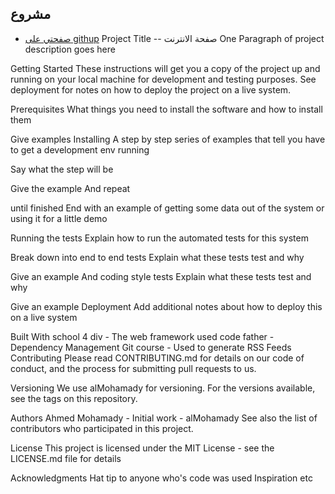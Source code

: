 

## مشروع

 - [صفحتي على githup](https://github.com/abdulh2000)
 Project Title -- صفحة الانترنت
One Paragraph of project description goes here

Getting Started
These instructions will get you a copy of the project up and running on your local machine for development and testing purposes. See deployment for notes on how to deploy the project on a live system.

Prerequisites
What things you need to install the software and how to install them

Give examples
Installing
A step by step series of examples that tell you have to get a development env running

Say what the step will be

Give the example
And repeat

until finished
End with an example of getting some data out of the system or using it for a little demo

Running the tests
Explain how to run the automated tests for this system

Break down into end to end tests
Explain what these tests test and why

Give an example
And coding style tests
Explain what these tests test and why

Give an example
Deployment
Add additional notes about how to deploy this on a live system

Built With
school 4 div - The web framework used
code father - Dependency Management
Git course - Used to generate RSS Feeds
Contributing
Please read CONTRIBUTING.md for details on our code of conduct, and the process for submitting pull requests to us.

Versioning
We use alMohamady for versioning. For the versions available, see the tags on this repository.

Authors
Ahmed Mohamady - Initial work - alMohamady
See also the list of contributors who participated in this project.

License
This project is licensed under the MIT License - see the LICENSE.md file for details

Acknowledgments
Hat tip to anyone who's code was used
Inspiration
etc
